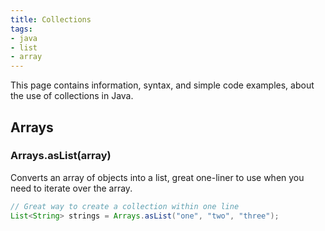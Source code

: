 ```yaml
---
title: Collections
tags:
- java
- list
- array
---
```


This page contains information, syntax, and simple code examples, about the use of collections in Java.

## Arrays

### Arrays.asList(array)

Converts an array of objects into a list, great one-liner to use when you need to iterate over the array.

```java
// Great way to create a collection within one line
List<String> strings = Arrays.asList("one", "two", "three");
```